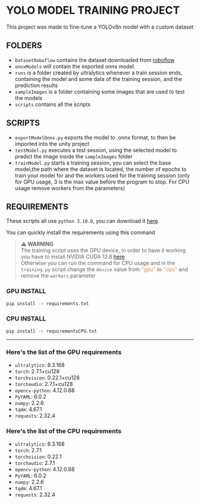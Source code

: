 # YOLO MODEL TRAINING PROJECT
This project was made to fine-tune a YOLOv8n model with a custom dataset

## FOLDERS
- `DatasetRoboflow` contains the dataset downloaded from [roboflow](https://universe.roboflow.com/myworkspace-fgx5u/trilogis-boxes)
- `onnxModels` will contain the exported onnx model
- `runs` is a folder created by ultralytics whenever a train session ends, containing the model and some data of the training session, and the prediction results
- `sampleImages` is a folder containing some images that are used to test the models
- `scripts` contains all the scripts

## SCRIPTS
- `exportModelOnnx.py` exports the model to .onnx format, to then be imported into the unity project
- `testModel.py` executes a test session, using the selected model to predict the image inside the `sampleImages` folder
- `trainModel.py` starts a training session, you can select the base model,the path where the dataset is located, the number of epochs to train your model for and the workers used for the training session (only for GPU usage, 3 is the max value before the program to stop. For CPU usage remove workers from the parameters)

## REQUIREMENTS
These scripts all use `python 3.10.0`, you can download it [here](https://www.python.org/downloads/release/python-3100/).

You can quickly install the requirements using this command
>  **⚠️ WARNING**<br>
The training script uses the GPU device, in order to have it working you have to install NVIDIA CUDA 12.8 [here](https://developer.nvidia.com/cuda-12-8-0-download-archive?target_os=Windows&target_arch=x86_64&target_version=10&target_type=exe_local)<br>
Otherwise you can run the command for CPU usage and in the `training.py` script change the `device` value from <span style="color:#E88B43">"gpu"</span> to <span style="color:#E88B43">"cpu"</span> and remove the `workers` parameter
>
### GPU INSTALL
```bash
pip install -r requirements.txt
```
### CPU INSTALL
```bash
pip install -r requirementsCPU.txt
```
---
### Here's the list of the GPU requirements
- `ultralytics`: 8.3.168  
- `torch`: 2.7.1+cu128  
- `torchvision`: 0.22.1+cu128  
- `torchaudio`: 2.7.1+cu128  
- `opencv-python`: 4.12.0.88  
- `PyYAML`: 6.0.2  
- `numpy`: 2.2.6  
- `tqdm`: 4.67.1  
- `requests`: 2.32.4  

### Here's the list of the CPU requirements
- `ultralytics`: 8.3.168  
- `torch`: 2.7.1
- `torchvision`: 0.22.1
- `torchaudio`: 2.7.1
- `opencv-python`: 4.12.0.88  
- `PyYAML`: 6.0.2  
- `numpy`: 2.2.6  
- `tqdm`: 4.67.1  
- `requests`: 2.32.4  